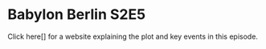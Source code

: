 # Babylon Berlin S2E5
Click here[] for a website explaining the plot and key events in this episode.
